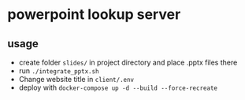 # powerpoint lookup server

## usage
- create folder `slides/` in project directory and place .pptx files there
- run `./integrate_pptx.sh`
- Change website title in `client/.env`
- deploy with `docker-compose up -d --build --force-recreate`
